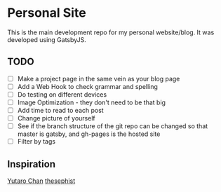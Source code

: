 # Personal Site

This is the main development repo for my personal website/blog. It was developed
using GatsbyJS.

## TODO

- [ ] Make a project page in the same vein as your blog page
- [ ] Add a Web Hook to check grammar and spelling
- [ ] Do testing on different devices
- [ ] Image Optimization - they don't need to be that big
- [ ] Add time to read to each post
- [ ] Change picture of yourself
- [ ] See if the branch structure of the git repo can be changed so that master is gatsby, and gh-pages is the hosted site
- [ ] Filter by tags

## Inspiration

[Yutaro Chan](https://yutarochan.github.io/)
[thesephist](https://thesephist.com/)
